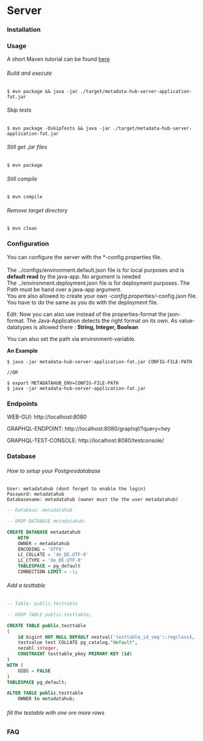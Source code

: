# Server

### Installation


### Usage

A short Maven tutorial can be found [here](https://docs.google.com/document/d/16Iya2Z0hCarSu4MzKlrsoGz86bL85nANL7ZtI1y-_zE/edit?usp=sharing)

###### Build and execute

```console
$ mvn package && java -jar ./target/metadata-hub-server-application-fat.jar
```

###### Skip tests

```console
$ mvn package -DskipTests && java -jar ./target/metadata-hub-server-application-fat.jar
```

###### Still get .jar files

```console
$ mvn package
```

###### Still compile

```console
$ mvn compile
```

###### Remove target directory

```console
$ mvn clean
```
### Configuration
You can configure the server with the *-config.properties file.<br><br>
The ../configs/environment.default.json file is for local purposes and is **default read** by the java-app. No argument is needed<br>
The ../environment.deployment.json file is for deployment purposes. The Path must be hand over a java-app argument.<br>
You are also allowed to create your own *-config.properties/*-config.json file. You have to do the same as you do with the deployment file.

Edit: Now you can also use instead of the properties-format the json-format.
The Java-Application detects the right format on its own.
As value-datatypes is allowed there : **String, Integer, Boolean**

 You can also set the path via environment-variable.

**An Example**

```console
$ java -jar metadata-hub-server-application-fat.jar CONFIG-FILE-PATH

//OR

$ export METADATAHUB_ENV=CONFIG-FILE-PATH
$ java -jar metadata-hub-server-application-fat.jar
```





### Endpoints

WEB-GUI: http://localhost:8080

GRAPHQL-ENDPOINT: http://localhost:8080/graphql/?query=hey

GRAPHQL-TEST-CONSOLE: http://localhost:8080/testconsole/


### Database
###### How to setup your Postgresdatabase
```
User: metadatahub (dont forget to enable the login)
Password: metadatahub
Databasename: metadatahub (owner must the the user metadatahub)
```

```sql
-- Database: metadatahub

-- DROP DATABASE metadatahub;

CREATE DATABASE metadatahub
    WITH
    OWNER = metadatahub
    ENCODING = 'UTF8'
    LC_COLLATE = 'de_DE.UTF-8'
    LC_CTYPE = 'de_DE.UTF-8'
    TABLESPACE = pg_default
    CONNECTION LIMIT = -1;
```

###### Add a testtable

```sql
-- Table: public.testtable

-- DROP TABLE public.testtable;

CREATE TABLE public.testtable
(
    id bigint NOT NULL DEFAULT nextval('testtable_id_seq'::regclass),
    testvalue text COLLATE pg_catalog."default",
    nezahl integer,
    CONSTRAINT testtable_pkey PRIMARY KEY (id)
)
WITH (
    OIDS = FALSE
)
TABLESPACE pg_default;

ALTER TABLE public.testtable
    OWNER to metadatahub;
```
###### fill the testable with one ore more rows




### FAQ


